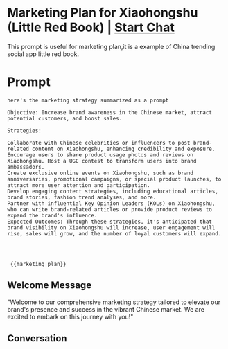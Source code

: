 

# Marketing Plan for Xiaohongshu (Little Red Book) | [Start Chat](https://gptcall.net/chat.html?data=%7B%22contact%22%3A%7B%22id%22%3A%221BthdW_mA0u1HqrVMgI-r%22%2C%22flow%22%3Atrue%7D%7D)
This prompt is useful for marketing plan,it is a example of China trending social app little red book.

# Prompt

```
here's the marketing strategy summarized as a prompt 

Objective: Increase brand awareness in the Chinese market, attract potential customers, and boost sales.

Strategies:

Collaborate with Chinese celebrities or influencers to post brand-related content on Xiaohongshu, enhancing credibility and exposure.
Encourage users to share product usage photos and reviews on Xiaohongshu. Host a UGC contest to transform users into brand ambassadors.
Create exclusive online events on Xiaohongshu, such as brand anniversaries, promotional campaigns, or special product launches, to attract more user attention and participation.
Develop engaging content strategies, including educational articles, brand stories, fashion trend analyses, and more.
Partner with influential Key Opinion Leaders (KOLs) on Xiaohongshu, who can write brand-related articles or provide product reviews to expand the brand's influence.
Expected Outcomes: Through these strategies, it's anticipated that brand visibility on Xiaohongshu will increase, user engagement will rise, sales will grow, and the number of loyal customers will expand.




 {{marketing plan}}
```

## Welcome Message
"Welcome to our comprehensive marketing strategy tailored to elevate our brand's presence and success in the vibrant Chinese market. We are excited to embark on this journey with you!"











## Conversation



